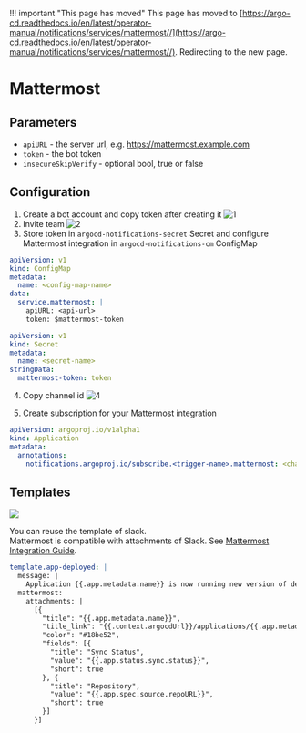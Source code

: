 <meta http-equiv="refresh" content="1; url='https://argo-cd.readthedocs.io/en/latest/operator-manual/notifications/services/mattermost/'" />

!!! important "This page has moved"
    This page has moved to [https://argo-cd.readthedocs.io/en/latest/operator-manual/notifications/services/mattermost//](https://argo-cd.readthedocs.io/en/latest/operator-manual/notifications/services/mattermost//). Redirecting to the new page.

# Mattermost

## Parameters

* `apiURL` - the server url, e.g. https://mattermost.example.com
* `token` - the bot token
* `insecureSkipVerify` - optional bool, true or false

## Configuration

1. Create a bot account and copy token after creating it
![1](https://user-images.githubusercontent.com/18019529/111499520-62ed0500-8786-11eb-88b0-d0aade61fed4.png)
2. Invite team
![2](https://user-images.githubusercontent.com/18019529/111500197-1229dc00-8787-11eb-98e5-587ee36c94a9.png)
3. Store token in `argocd-notifications-secret` Secret and configure Mattermost integration
in `argocd-notifications-cm` ConfigMap

```yaml
apiVersion: v1
kind: ConfigMap
metadata:
  name: <config-map-name>
data:
  service.mattermost: |
    apiURL: <api-url>
    token: $mattermost-token
```

```yaml
apiVersion: v1
kind: Secret
metadata:
  name: <secret-name>
stringData:
  mattermost-token: token
```

4. Copy channel id
![4](https://user-images.githubusercontent.com/18019529/111501289-333efc80-8788-11eb-9731-8353170cd73a.png)

5. Create subscription for your Mattermost integration

```yaml
apiVersion: argoproj.io/v1alpha1
kind: Application
metadata:
  annotations:
    notifications.argoproj.io/subscribe.<trigger-name>.mattermost: <channel-id>
```

## Templates

![](https://user-images.githubusercontent.com/18019529/111502636-5fa74880-8789-11eb-97c5-5eac22c00a37.png)

You can reuse the template of slack.  
Mattermost is compatible with attachments of Slack. See [Mattermost Integration Guide](https://docs.mattermost.com/developer/message-attachments.html).

```yaml
template.app-deployed: |
  message: |
    Application {{.app.metadata.name}} is now running new version of deployments manifests.
  mattermost:
    attachments: |
      [{
        "title": "{{.app.metadata.name}}",
        "title_link": "{{.context.argocdUrl}}/applications/{{.app.metadata.name}}",
        "color": "#18be52",
        "fields": [{
          "title": "Sync Status",
          "value": "{{.app.status.sync.status}}",
          "short": true
        }, {
          "title": "Repository",
          "value": "{{.app.spec.source.repoURL}}",
          "short": true
        }]
      }]
```
